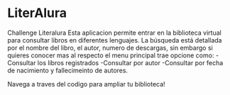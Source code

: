 # LiterAlura
Challenge Literalura
Esta aplicacion permite entrar en la biblioteca virtual para consultar libros en diferentes lenguajes. 
La búsqueda está detallada por el nombre del libro, el autor, numero de descargas, sin embargo si quieres conocer mas al respecto el menu principal trae opcione como:
-Consultar los libros registrados
-Consultar por autor
-Consultar por fecha de nacimiento y fallecimeinto de autores.

Navega a traves del codigo para ampliar tu biblioteca!
